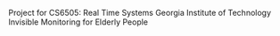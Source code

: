 Project for CS6505: Real Time Systems
Georgia Institute of Technology
Invisible Monitoring for Elderly People
